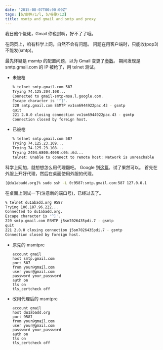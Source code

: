 ```yaml
---
date: "2015-08-07T00:00:00Z"
tags: [b/邮件/1/l, b/谷歌/12]
title: msmtp and gmail and smtp and proxy
---
```


我日他个佬佬，Gmail 你也封啊，好不了了哦。

在网页上，咱有科学上网，自然不会有问题。
问题在用客户端时，只能收(pop3)不能发(smtp)。

最先怀疑是 msmtp 的配置问题，以为 Gmail 变更了[参数][1]。
期间发现是 smtp.gmail.com 的 IP 被枪了，用 telnet 测试。

- 未被枪

    ```bash
    % telnet smtp.gmail.com 587
    Trying 74.125.204.108...
    Connected to gmail-smtp-msa.l.google.com.
    Escape character is '^]'.
    220 smtp.gmail.com ESMTP vx1sm6944922pac.43 - gsmtp
    quit
    221 2.0.0 closing connection vx1sm6944922pac.43 - gsmtp
    Connection closed by foreign host.
    ```

- 已被枪

    ```bash
    % telnet smtp.gmail.com 587
    Trying 74.125.23.109...
    Trying 74.125.23.108...
    Trying 2404:6800:4008:c05::6d...
    telnet: Unable to connect to remote host: Network is unreachable
    ```

科学上网加，就想想怎么用代理翻吧。
Google 到[这篇][2]，试了果然可以。
首先在外服上开好代理，然后在桌面使用外服的代理。

```bash
[@du1abadd.org]% sudo ssh -L 0:9587:smtp.gmail.com:587 127.0.0.1
```

在桌面上测试一下(注意新的端口号)，已经过去了。

```bash
% telnet du1abadd.org 9587
Trying 106.187.96.222...
Connected to du1abadd.org.
Escape character is '^]'.
220 smtp.gmail.com ESMTP j5sm7026435pdi.7 - gsmtp
quit
221 2.0.0 closing connection j5sm7026435pdi.7 - gsmtp
Connection closed by foreign host.
```

- 原先的 msmtprc

    ```
    account gmail
    host smtp.gmail.com
    port 587
    from your@gmail.com
    user your@gmail.com
    password your_password
    auth on
    tls on
    tls_certcheck off
    ```

- 改用代理后的 msmtprc

    ```
    account gmail
    host du1abadd.org
    port 9587
    from your@gmail.com
    user your@gmail.com
    password your_password
    auth on
    tls on
    tls_certcheck off
    ```

[1]: https://support.google.com/mail/troubleshooter/1668960?hl=en&rd=1#ts=1665119,1665162
[2]: https://www.debian-administration.org/article/487/SMTP_via_a_SSH_tunnel